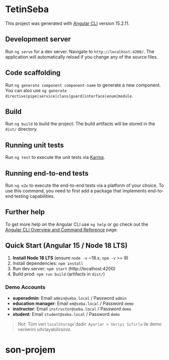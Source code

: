 # TetinSeba

This project was generated with [Angular CLI](https://github.com/angular/angular-cli) version 15.2.11.

## Development server

Run `ng serve` for a dev server. Navigate to `http://localhost:4200/`. The application will automatically reload if you change any of the source files.

## Code scaffolding

Run `ng generate component component-name` to generate a new component. You can also use `ng generate directive|pipe|service|class|guard|interface|enum|module`.

## Build

Run `ng build` to build the project. The build artifacts will be stored in the `dist/` directory.

## Running unit tests

Run `ng test` to execute the unit tests via [Karma](https://karma-runner.github.io).

## Running end-to-end tests

Run `ng e2e` to execute the end-to-end tests via a platform of your choice. To use this command, you need to first add a package that implements end-to-end testing capabilities.

## Further help

To get more help on the Angular CLI use `ng help` or go check out the [Angular CLI Overview and Command Reference](https://angular.io/cli) page.


## Quick Start (Angular 15 / Node 18 LTS)
1. **Install Node 18 LTS** (ensure `node -v` ~18.x, `npm -v` >= 9)
2. Install dependencies: `npm install`
3. Run dev server: `npm start` (http://localhost:4200)
4. Build prod: `npm run build` (artifacts in `dist/`)

### Demo Accounts
- **superadmin**: Email `admin@seba.local` / Password `admin`
- **education manager**: Email `em@seba.local` / Password `demo`
- **instructor**: Email `instructor@seba.local` / Password `demo`
- **student**: Email `student@seba.local` / Password `demo`

> Not: Tüm veri `localStorage`'dadır. `Ayarlar > Veriyi Sıfırla` ile demo verilerini sıfırlayabilirsiniz.

# son-projem
